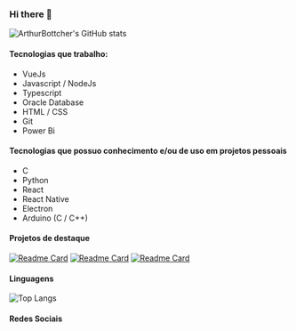 ### Hi there 👋

![ArthurBottcher's GitHub stats](https://github-readme-stats.vercel.app/api?username=ArthurBottcher&show_icons=true&theme=react)

#### Tecnologias que trabalho:

- VueJs
- Javascript / NodeJs
- Typescript
- Oracle Database
- HTML / CSS
- Git
- Power Bi

#### Tecnologias que possuo conhecimento e/ou de uso em projetos pessoais

- C
- Python
- React
- React Native
- Electron
- Arduino (C / C++)

#### Projetos de destaque

[![Readme Card](https://github-readme-stats.vercel.app/api/pin/?username=ArthurBottcher&repo=Bolim&theme=react)](https://github.com/ArthurBottcher/Bolim)
[![Readme Card](https://github-readme-stats.vercel.app/api/pin/?username=ArthurBottcher&repo=TheGreatKhali&theme=react)](https://github.com/ArthurBottcher/TheGreatKhali)
[![Readme Card](https://github-readme-stats.vercel.app/api/pin/?username=ArthurBottcher&repo=stopwatch_vue_electron&theme=react)](https://github.com/ArthurBottcher/stopwatch_vue_electron)

#### Linguagens

![Top Langs](https://github-readme-stats.vercel.app/api/top-langs/?username=ArthurBottcher&theme=react)

#### Redes Sociais
